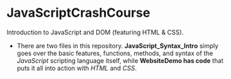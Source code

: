 # JavaScriptCrashCourse
Introduction to JavaScript and DOM (featuring HTML &amp; CSS). 

* There are two files in this repository. **JavaScript_Syntax_Intro** simply goes over the basic features, functions, methods, and syntax of the *JavaScript* scripting language itself, while **WebsiteDemo has code** that puts it all into action with *HTML* and *CSS*. 
